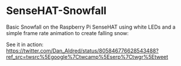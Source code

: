 # SenseHAT-Snowfall
Basic Snowfall on the Raspberry Pi SenseHAT using white LEDs and a simple frame rate animation to create falling snow:

See it in action: https://twitter.com/Dan_Aldred/status/805846776628543488?ref_src=twsrc%5Egoogle%7Ctwcamp%5Eserp%7Ctwgr%5Etweet

